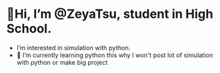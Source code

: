 # 👋Hi, I’m @ZeyaTsu, student in High School.
-  I’m interested in simulation with python.
- 🌱 I’m currently learning python this why I won't post lot of simulation with python or make big project
